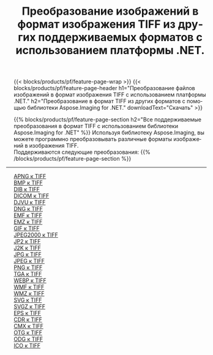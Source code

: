 ﻿---
title: Преобразование изображений в формат изображения TIFF из других поддерживаемых форматов с использованием платформы .NET. 
weight: 3920
url: /ru/net/conversion/to/tiff 
lang: ru
langdirlevel: 2
locales: zh-hans,ja,it,ru,de,es,fr,nl,id,lt,pl,pt,vi,tr,ko,zh-hant,ar,hi,th,sv,cs,uk,he
description: Используя библиотеку Aspose.Imaging for .NET, можно легко преобразовать в TIFF другие поддерживаемые форматы изображений.
---

{{< blocks/products/pf/feature-page-wrap >}}
{{< blocks/products/pf/feature-page-header h1="Преобразование файлов изображений в формат изображения TIFF с использованием платформы .NET." h2="Преобразование в формат TIFF из других форматов с помощью библиотеки Aspose.Imaging for .NET." downloadText="Скачать" >}}


{{% blocks/products/pf/feature-page-section  h2="Все поддерживаемые преобразования в формат TIFF с использованием библиотеки Aspose.Imaging for .NET" %}}
Используя библиотеку Aspose.Imaging, вы можете программно преобразовывать различные форматы изображений в изображения TIFF.
<br/>
Поддерживаются следующие преобразования:
{{% /blocks/products/pf/feature-page-section %}}
<div class="container-fluid productfamilypage bg-gray">
    <div class="convertypes bg-gray agp-content section">
        <div class="container">
		<hr style="margin-left:-20px;"/>
		<div class="row other-converters">
		    <div class='col-md-2 other-converter remove-lp remove-rp'><a href="/imaging/ru/net/conversion/apng-to-tiff" >APNG к TIFF</a></div>
<div class='col-md-2 other-converter remove-lp remove-rp'><a href="/imaging/ru/net/conversion/bmp-to-tiff" >BMP к TIFF</a></div>
<div class='col-md-2 other-converter remove-lp remove-rp'><a href="/imaging/ru/net/conversion/dib-to-tiff" >DIB к TIFF</a></div>
<div class='col-md-2 other-converter remove-lp remove-rp'><a href="/imaging/ru/net/conversion/dicom-to-tiff" >DICOM к TIFF</a></div>
<div class='col-md-2 other-converter remove-lp remove-rp'><a href="/imaging/ru/net/conversion/djvu-to-tiff" >DJVU к TIFF</a></div>
<div class='col-md-2 other-converter remove-lp remove-rp'><a href="/imaging/ru/net/conversion/dng-to-tiff" >DNG к TIFF</a></div>
<div class='col-md-2 other-converter remove-lp remove-rp'><a href="/imaging/ru/net/conversion/emf-to-tiff" >EMF к TIFF</a></div>
<div class='col-md-2 other-converter remove-lp remove-rp'><a href="/imaging/ru/net/conversion/emz-to-tiff" >EMZ к TIFF</a></div>
<div class='col-md-2 other-converter remove-lp remove-rp'><a href="/imaging/ru/net/conversion/gif-to-tiff" >GIF к TIFF</a></div>
<div class='col-md-2 other-converter remove-lp remove-rp'><a href="/imaging/ru/net/conversion/jpeg2000-to-tiff" >JPEG2000 к TIFF</a></div>
<div class='col-md-2 other-converter remove-lp remove-rp'><a href="/imaging/ru/net/conversion/jp2-to-tiff" >JP2 к TIFF</a></div>
<div class='col-md-2 other-converter remove-lp remove-rp'><a href="/imaging/ru/net/conversion/j2k-to-tiff" >J2K к TIFF</a></div>
<div class='col-md-2 other-converter remove-lp remove-rp'><a href="/imaging/ru/net/conversion/jpg-to-tiff" >JPG к TIFF</a></div>
<div class='col-md-2 other-converter remove-lp remove-rp'><a href="/imaging/ru/net/conversion/jpeg-to-tiff" >JPEG к TIFF</a></div>
<div class='col-md-2 other-converter remove-lp remove-rp'><a href="/imaging/ru/net/conversion/png-to-tiff" >PNG к TIFF</a></div>
<div class='col-md-2 other-converter remove-lp remove-rp'><a href="/imaging/ru/net/conversion/tga-to-tiff" >TGA к TIFF</a></div>
<div class='col-md-2 other-converter remove-lp remove-rp'><a href="/imaging/ru/net/conversion/webp-to-tiff" >WEBP к TIFF</a></div>
<div class='col-md-2 other-converter remove-lp remove-rp'><a href="/imaging/ru/net/conversion/wmf-to-tiff" >WMF к TIFF</a></div>
<div class='col-md-2 other-converter remove-lp remove-rp'><a href="/imaging/ru/net/conversion/wmz-to-tiff" >WMZ к TIFF</a></div>
<div class='col-md-2 other-converter remove-lp remove-rp'><a href="/imaging/ru/net/conversion/svg-to-tiff" >SVG к TIFF</a></div>
<div class='col-md-2 other-converter remove-lp remove-rp'><a href="/imaging/ru/net/conversion/svgz-to-tiff" >SVGZ к TIFF</a></div>
<div class='col-md-2 other-converter remove-lp remove-rp'><a href="/imaging/ru/net/conversion/eps-to-tiff" >EPS к TIFF</a></div>
<div class='col-md-2 other-converter remove-lp remove-rp'><a href="/imaging/ru/net/conversion/cdr-to-tiff" >CDR к TIFF</a></div>
<div class='col-md-2 other-converter remove-lp remove-rp'><a href="/imaging/ru/net/conversion/cmx-to-tiff" >CMX к TIFF</a></div>
<div class='col-md-2 other-converter remove-lp remove-rp'><a href="/imaging/ru/net/conversion/otg-to-tiff" >OTG к TIFF</a></div>
<div class='col-md-2 other-converter remove-lp remove-rp'><a href="/imaging/ru/net/conversion/odg-to-tiff" >ODG к TIFF</a></div>
<div class='col-md-2 other-converter remove-lp remove-rp'><a href="/imaging/ru/net/conversion/ico-to-tiff" >ICO к TIFF</a></div>
                </div>
        </div>
    </div>
</div>
<br/>

